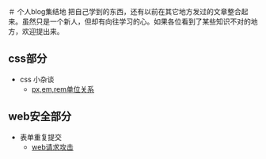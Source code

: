 ＃ 个人blog集结地
 把自己学到的东西，还有以前在其它地方发过的文章整合起来。虽然只是一个新人，但却有向往学习的心。如果各位看到了某些知识不对的地方，欢迎提出来。

## css部分

- css 小杂谈
   - [px,em,rem单位关系](https://github.com/liyanlong/blog/blob/master/css/chapter1/1.1.md)
   
## web安全部分

- 表单重复提交
   - [web请求攻击](https://github.com/liyanlong/blog/blob/master/web/security/1.1.md)